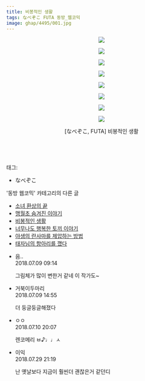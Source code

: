 ```yaml
---
title: 비봉적인 생활
tags: なべぞこ FUTA 동방_웹코믹
image: ghap/4495/001.jpg
---
```

<div class="article">
<p style="text-align: center; clear: none; float: none;"><img src="{{ site.nasurl }}/ghap/4495/001.jpg"/></p>
<p style="text-align: center; clear: none; float: none;"><img src="{{ site.nasurl }}/ghap/4495/002.jpg"/></p>
<p style="text-align: center; clear: none; float: none;"><img src="{{ site.nasurl }}/ghap/4495/003.jpg"/></p>
<p style="text-align: center; clear: none; float: none;"><img src="{{ site.nasurl }}/ghap/4495/004.jpg"/></p>
<p style="text-align: center; clear: none; float: none;"><img src="{{ site.nasurl }}/ghap/4495/005.jpg"/></p>
<p style="text-align: center; clear: none; float: none;"><img src="{{ site.nasurl }}/ghap/4495/006.jpg"/></p>
<p style="text-align: center; clear: none; float: none;"><img src="{{ site.nasurl }}/ghap/4495/007.jpg"/></p>
<p style="text-align: center; clear: none; float: none;"><img src="{{ site.nasurl }}/ghap/4495/008.jpg"/></p>
<p style="text-align: center; clear: none; float: none;">[なべぞこ, FUTA] 비봉적인 생활</p>
<p style="text-align: center; clear: none; float: none;"><br/></p>
<p><br/></p>
</div><div class="tagTrail">
<p>태그: </p>
<ul>
<li>なべぞこ</li>
</ul>
</div><div class="another">
<p>'동방 웹코믹' 카테고리의 다른 글</p>
<ul>
<li><a href="/2018-07-16-ghap_4517">소녀 환상의 끝</a></li>
<li><a href="/2018-07-10-ghap_4509">맹월초 숨겨진 이야기</a></li>
<li><a href="/2018-07-08-ghap_4495">비봉적인 생활</a></li>
<li><a href="/2018-07-08-ghap_4492">너무나도 행복한 토끼 이야기</a></li>
<li><a href="/2018-07-04-ghap_4490">야생의 란사마를 제압하는 방법</a></li>
<li><a href="/2018-06-29-ghap_4487">태자님의 항아리를 깼다</a></li>
</ul>
</div><div class="cb_module cb_fluid">
<div class="cb_wrt cb_profile">
<div class="comment">
<ul>
<li class="cb_thumb_off" id="comment15282561">
<div class="cb_comment_area">
<div class="cb_info_area">
<div class="cb_section">
<span class="cb_nick_name">음..</span>
</div>
<div class="cb_section">
<span class="cb_date">2018.07.09 09:14 </span>
</div>
</div>
<div class="cb_dsc_comment">
<p class="cb_dsc">
											그림체가 많이 변한거 같네 이 작가도~
										</p>
</div>
</div></li>
<li class="cb_thumb_off" id="comment15282696">
<div class="cb_comment_area">
<div class="cb_info_area">
<div class="cb_section">
<span class="cb_nick_name">거북이두마리</span>
</div>
<div class="cb_section">
<span class="cb_date">2018.07.09 14:55 </span>
</div>
</div>
<div class="cb_dsc_comment">
<p class="cb_dsc">
											더 둥글둥글해졌다
										</p>
</div>
</div></li>
<li class="cb_thumb_off" id="comment15283586">
<div class="cb_comment_area">
<div class="cb_info_area">
<div class="cb_section">
<span class="cb_nick_name">ㅇㅇ</span>
</div>
<div class="cb_section">
<span class="cb_date">2018.07.10 20:07 </span>
</div>
</div>
<div class="cb_dsc_comment">
<p class="cb_dsc">
											렌코메리 ㅂ♪♩♩ㅅ
										</p>
</div>
</div></li>
<li class="cb_thumb_off" id="comment15296479">
<div class="cb_comment_area">
<div class="cb_info_area">
<div class="cb_section">
<span class="cb_nick_name">이익</span>
</div>
<div class="cb_section">
<span class="cb_date">2018.07.29 21:19 </span>
</div>
</div>
<div class="cb_dsc_comment">
<p class="cb_dsc">
											난 옛날보다 지금이 훨씬더 괜찮은거 같던디
										</p>
</div>
</div></li>
</ul>
</div>
</div><!-- commentList close -->
</div>